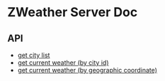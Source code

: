 # ZWeather Server Doc


## API

* [get city list](api/get_city_list.md)
* [get current weather (by city id)](api/get_current_weather_by_city_id.md)
* [get current weather (by geographic coordinate)](api/get_current_weather_by_geographic_coordinate.md)

